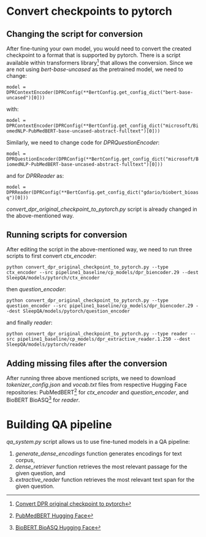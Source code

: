 # Convert checkpoints to pytorch

## Changing the script for conversion

After fine-tuning your own model, you would need to convert the created checkpoint to a format that is supported by pytorch. There is a script available within transformers library[^1] that allows the conversion. Since we are not using *bert-base-uncased* as the pretrained model, we need to change:

`
model = DPRContextEncoder(DPRConfig(**BertConfig.get_config_dict("bert-base-uncased")[0]))
`

with:

`
model = DPRContextEncoder(DPRConfig(**BertConfig.get_config_dict("microsoft/BiomedNLP-PubMedBERT-base-uncased-abstract-fulltext")[0]))
`

Similarly, we need to change code for *DPRQuestionEncoder*:

`
model = DPRQuestionEncoder(DPRConfig(**BertConfig.get_config_dict("microsoft/BiomedNLP-PubMedBERT-base-uncased-abstract-fulltext")[0]))
`

and for *DPRReader* as:

`
model = DPRReader(DPRConfig(**BertConfig.get_config_dict("gdario/biobert_bioasq")[0]))
`

*convert_dpr_original_checkpoint_to_pytorch.py* script is already changed in the above-mentioned way.

## Running scripts for conversion

After editing the script in the above-mentioned way, we need to run three scripts to first convert *ctx_encoder*:

```
python convert_dpr_original_checkpoint_to_pytorch.py --type ctx_encoder --src pipeline1_baseline/cp_models/dpr_biencoder.29 --dest SleepQA/models/pytorch/ctx_encoder
```

then *question_encoder*:

```
python convert_dpr_original_checkpoint_to_pytorch.py --type question_encoder --src pipeline1_baseline/cp_models/dpr_biencoder.29 --dest SleepQA/models/pytorch/question_encoder
```

and finally *reader*:

```
python convert_dpr_original_checkpoint_to_pytorch.py --type reader --src pipeline1_baseline/cp_models/dpr_extractive_reader.1.250 --dest SleepQA/models/pytorch/reader
```

## Adding missing files after the conversion

After running three above mentioned scripts, we need to download *tokenizer_config.json* and *vocab.txt* files from respective Hugging Face repositories: PubMedBERT[^2] for *ctx_encoder* and *question_encoder*, and BioBERT BioASQ[^3] for *reader*.


# Building QA pipeline

*qa_system.py* script allows us to use fine-tuned models in a QA pipeline:
1. *generate_dense_encodings* function generates encodings for text corpus,
2. *dense_retriever* function retrieves the most relevant passage for the given question, and
3. *extractive_reader* function retrieves the most relevant text span for the given question.


[^1]: [Convert DPR original checkpoint to pytorch](https://github.com/huggingface/transformers/blob/main/src/transformers/models/dpr/convert_dpr_original_checkpoint_to_pytorch.py)
[^2]: [PubMedBERT Hugging Face](https://huggingface.co/microsoft/BiomedNLP-PubMedBERT-base-uncased-abstract-fulltext/tree/main)
[^3]: [BioBERT BioASQ Hugging Face](https://huggingface.co/gdario/biobert_bioasq/tree/main)
